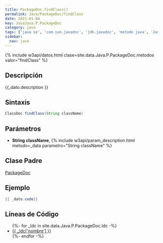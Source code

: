 ```yaml
---
title: PackageDoc.findClass()
permalink: Java/PackageDoc/findClass
date: 2021-01-04
key: JavaJava.P.PackageDoc
category: java
tags: ['java se', 'com.sun.javadoc', 'jdk.javadoc', 'metodo java', 'Java 1.2']
sidebar: 
  nav: java
---
```


{% include w3api/datos.html clase=site.data.Java.P.PackageDoc.metodos valor="findClass" %}

## Descripción
{{_dato.description }}

## Sintaxis
~~~java
ClassDoc findClass(String className)
~~~

## Parámetros
* **String className**,  {% include w3api/param_description.html metodo=_data parametro="String className" %}

## Clase Padre
[PackageDoc](/Java/PackageDoc/)

## Ejemplo
~~~java
{{ _dato.code}}
~~~

## Líneas de Código
<ul>
{%- for _ldc in site.data.Java.P.PackageDoc.ldc -%}
   <li>
       <a href="{{_ldc['url'] }}">{{ _ldc['nombre'] }}</a>
   </li>
{%- endfor -%}
</ul>
